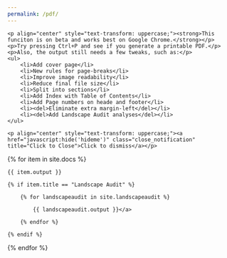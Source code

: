 ```yaml
---
permalink: /pdf/
---
```


<script type="text/javascript" src="/scripts/hideme.js"></script>

<div id='hideme'>
	
	<p align="center" style="text-transform: uppercase;"><strong>This funciton is on beta and works best on Google Chrome.</strong></p>
	<p>Try pressing Ctrl+P and see if you generate a printable PDF.</p>
	<p>Also, the output still needs a few tweaks, such as:</p>
	<ul>
		<li>Add cover page</li>
		<li>New rules for page-breaks</li>
		<li>Improve image readability</li>
		<li>Reduce final file size</li>
		<li>Split into sections</li>
		<li>Add Index with Table of Contents</li>
		<li>Add Page numbers on heade and footer</li>
		<li><del>Eliminate extra margin-left</del></li>
		<li><del>Add Landscape Audit analyses</del></li>
	</ul>

	<p align="center" style="text-transform: uppercase;"><a href="javascript:hide('hideme')" class="close_notification" title="Click to Close">Click to dismiss</a></p>

</div>

{% for item in site.docs %}

	{{ item.output }}

	{% if item.title == "Landscape Audit" %}

		{% for landscapeaudit in site.landscapeaudit %}
					   
			{{ landscapeaudit.output }}</a>

		{% endfor %}

	{% endif %}

{% endfor %}

<script type="text/javascript" src="/scripts/findreplaceall.js"></script>